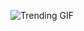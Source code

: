 ![Trending GIF](https://media4.giphy.com/media/v1.Y2lkPThiYjIxNzcydWJtMXN6ZDVmbGZtMXluZHVtZHg0NGIzNGV1bjhkeHUyenNzYnN4OCZlcD12MV9naWZzX3NlYXJjaCZjdD1n/xUPGcEliCc7bETyfO8/giphy.gif)
